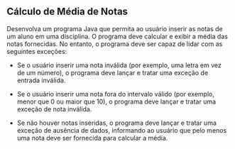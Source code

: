 ## Cálculo de Média de Notas

Desenvolva um programa Java que permita ao usuário inserir as notas de um aluno em
uma disciplina. O programa deve calcular e exibir a média das notas fornecidas. No
entanto, o programa deve ser capaz de lidar com as seguintes exceções:

- Se o usuário inserir uma nota inválida (por exemplo, uma letra em vez de um
número), o programa deve lançar e tratar uma exceção de entrada inválida.

- Se o usuário inserir uma nota fora do intervalo válido (por exemplo, menor que
0 ou maior que 10), o programa deve lançar e tratar uma exceção de nota
inválida.

- Se não houver notas inseridas, o programa deve lançar e tratar uma exceção de
ausência de dados, informando ao usuário que pelo menos uma nota deve ser
fornecida para calcular a média.
